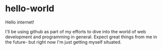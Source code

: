 # hello-world

Hello internet!

I'll be using github as part of my efforts to dive into the world of web development and programming in general.
Expect great things from me in the future- but right now I'm just getting myself situated. 
